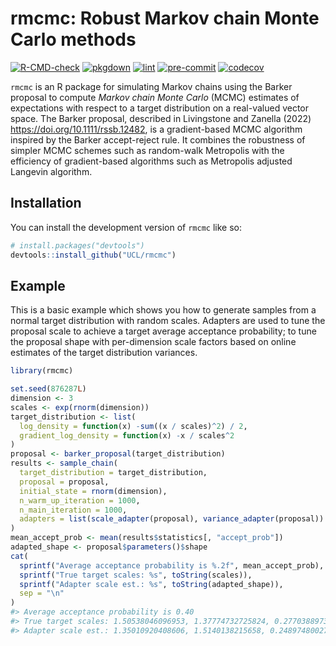 
<!-- README.md is generated from README.Rmd. Please edit that file -->

# rmcmc: Robust Markov chain Monte Carlo methods

<!-- badges: start -->

[![R-CMD-check](https://github.com/UCL/rmcmc/actions/workflows/R-CMD-check.yaml/badge.svg)](https://github.com/UCL/rmcmc/actions/workflows/R-CMD-check.yaml)
[![pkgdown](https://github.com/UCL/rmcmc/actions/workflows/pkgdown.yaml/badge.svg)](https://github.com/UCL/rmcmc/actions/workflows/pkgdown.yaml)
[![lint](https://github.com/UCL/rmcmc/actions/workflows/lint.yaml/badge.svg)](https://github.com/UCL/rmcmc/actions/workflows/lint.yaml)
[![pre-commit](https://github.com/UCL/rmcmc/actions/workflows/pre-commit.yaml/badge.svg)](https://github.com/UCL/rmcmc/actions/workflows/pre-commit.yaml)
[![codecov](https://codecov.io/github/UCL/rmcmc/graph/badge.svg?token=PL8557fpgT)](https://codecov.io/github/UCL/rmcmc)
<!-- badges: end -->

`rmcmc` is an R package for simulating Markov chains using the Barker
proposal to compute *Markov chain Monte Carlo* (MCMC) estimates of
expectations with respect to a target distribution on a real-valued
vector space. The Barker proposal, described in Livingstone and Zanella
(2022) <https://doi.org/10.1111/rssb.12482>, is a gradient-based MCMC
algorithm inspired by the Barker accept-reject rule. It combines the
robustness of simpler MCMC schemes such as random-walk Metropolis with
the efficiency of gradient-based algorithms such as Metropolis adjusted
Langevin algorithm.

## Installation

You can install the development version of `rmcmc` like so:

``` r
# install.packages("devtools")
devtools::install_github("UCL/rmcmc")
```

## Example

This is a basic example which shows you how to generate samples from a
normal target distribution with random scales. Adapters are used to tune
the proposal scale to achieve a target average acceptance probability;
to tune the proposal shape with per-dimension scale factors based on
online estimates of the target distribution variances.

``` r
library(rmcmc)

set.seed(876287L)
dimension <- 3
scales <- exp(rnorm(dimension))
target_distribution <- list(
  log_density = function(x) -sum((x / scales)^2) / 2,
  gradient_log_density = function(x) -x / scales^2
)
proposal <- barker_proposal(target_distribution)
results <- sample_chain(
  target_distribution = target_distribution,
  proposal = proposal,
  initial_state = rnorm(dimension),
  n_warm_up_iteration = 1000,
  n_main_iteration = 1000,
  adapters = list(scale_adapter(proposal), variance_adapter(proposal))
)
mean_accept_prob <- mean(results$statistics[, "accept_prob"])
adapted_shape <- proposal$parameters()$shape
cat(
  sprintf("Average acceptance probability is %.2f", mean_accept_prob),
  sprintf("True target scales: %s", toString(scales)),
  sprintf("Adapter scale est.: %s", toString(adapted_shape)),
  sep = "\n"
)
#> Average acceptance probability is 0.40
#> True target scales: 1.50538046096953, 1.37774732725824, 0.277038897322645
#> Adapter scale est.: 1.35010920408606, 1.5140138215658, 0.248974800274054
```
